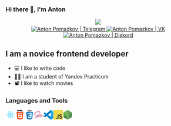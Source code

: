 ### Hi there 👋, I'm Anton

<div id="header" align="center">
    <img src="https://media.giphy.com/media/fkZukR450RQ1qnGaq9/giphy.gif" width="300"/>
</div>
<div id="header" align="center">
    <a href="https://t.me/antonadministrator">
        <img alt="Anton Pomazkov | Telegram" width="22px" src="https://cdn-icons-png.flaticon.com/512/2111/2111646.png" />
    </a>
    <a href="https://vk.com/cred_streetbeat">
        <img alt="Anton Pomazkov | VK" width="22px" src="https://cdn-icons.flaticon.com/png/512/3670/premium/3670055.png?token=exp=1652509900~hmac=e9ca6fe6641a6422bc3ab3967be1b6c9" />
    </a>
    <a href="https://discordapp.com/users/351333299928694785/">
       <img alt="Anton Pomazkov | Diskord" width="22px" src="https://cdn-icons.flaticon.com/png/512/3670/premium/3670157.png?token=exp=1652509271~hmac=b561eb19de3462a241e34e50cf9313c9" />
    </a>
</div>

## I am a novice frontend developer

- 💻 I like to write code
- 👨‍🎓 I am a student of Yandex.Practicum
- 📽 I like to watch movies

### Languages and Tools

<img align="left" alt="React" width="26px" src="https://raw.githubusercontent.com/github/explore/80688e429a7d4ef2fca1e82350fe8e3517d3494d/topics/react/react.png" />
<img align="left" alt="HTML5" width="26px" src="https://raw.githubusercontent.com/github/explore/80688e429a7d4ef2fca1e82350fe8e3517d3494d/topics/html/html.png" />
<img align="left" alt="CSS3" width="26px" src="https://raw.githubusercontent.com/github/explore/80688e429a7d4ef2fca1e82350fe8e3517d3494d/topics/css/css.png" />
<img align="left" alt="Sass" width="26px" src="https://raw.githubusercontent.com/github/explore/80688e429a7d4ef2fca1e82350fe8e3517d3494d/topics/sass/sass.png" />
<img align="left" alt="Visual Studio Code" width="26px" src="https://raw.githubusercontent.com/github/explore/80688e429a7d4ef2fca1e82350fe8e3517d3494d/topics/visual-studio-code/visual-studio-code.png" />
<img align="left" alt="JavaScript" width="26px" src="https://raw.githubusercontent.com/github/explore/80688e429a7d4ef2fca1e82350fe8e3517d3494d/topics/javascript/javascript.png" />
<img align="left" alt="Node.js" width="26px" src="https://raw.githubusercontent.com/github/explore/80688e429a7d4ef2fca1e82350fe8e3517d3494d/topics/nodejs/nodejs.png" />
